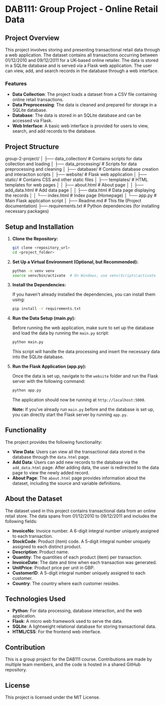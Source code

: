 # DAB111: Group Project - Online Retail Data

## Project Overview

This project involves storing and presenting transactional retail data through a web application. The dataset contains all transactions occurring between 01/12/2010 and 09/12/2011 for a UK-based online retailer. The data is stored in a SQLite database and is served via a Flask web application. The user can view, add, and search records in the database through a web interface.

### Features
- **Data Collection**: The project loads a dataset from a CSV file containing online retail transactions.
- **Data Preprocessing**: The data is cleaned and prepared for storage in a SQLite database.
- **Database**: The data is stored in an SQLite database and can be accessed via Flask.
- **Web Interface**: A basic web interface is provided for users to view, search, and add records to the database.

## Project Structure

group-2-project/
│
├── data_collection/           # Contains scripts for data collection and loading
│
├── data_processing/           # Scripts for data preprocessing and cleaning
│
├── database/                  # Contains database creation and interaction scripts
│
├── website/                   # Flask web application
│   ├── static/                # Contains CSS and other static files
│   ├── templates/             # HTML templates for web pages
│   │   ├── about.html         # About page
│   │   ├── add_data.html      # Add data page
│   │   ├── data.html          # Data page displaying the records
│   │   └── index.html         # Index page (Homepage)
│   └── app.py                 # Main Flask application script
│
├── Readme.md                  # This file (Project documentation)
├── requirements.txt           # Python dependencies (for installing necessary packages)

## Setup and Installation

1. **Clone the Repository:**

   ```bash
   git clone <repository_url>
   cd <project_folder>
   ```

2. **Set Up a Virtual Environment (Optional, but Recommended):**

   ```bash
   python -m venv venv
   source venv/bin/activate  # On Windows, use venv\Scripts\activate
   ```

3. **Install the Dependencies:**

   If you haven't already installed the dependencies, you can install them using:

   ```bash
   pip install -r requirements.txt
   ```

4. **Run the Data Setup (main.py):**

   Before running the web application, make sure to set up the database and load the data by running the `main.py` script:

   ```bash
   python main.py
   ```

   This script will handle the data processing and insert the necessary data into the SQLite database.

5. **Run the Flask Application (app.py):**

   Once the data is set up, navigate to the `website` folder and run the Flask server with the following command:

   ```bash
   python app.py
   ```

   The application should now be running at `http://localhost:5000`.

   **Note:** If you've already run `main.py` before and the database is set up, you can directly start the Flask server by running `app.py`.

## Functionality

The project provides the following functionality:

- **View Data**: Users can view all the transactional data stored in the database through the `data.html` page.
- **Add Data**: Users can add new records to the database via the `add_data.html` page. After adding data, the user is redirected to the data page to view the newly added record.
- **About Page**: The `about.html` page provides information about the dataset, including the source and variable definitions.

## About the Dataset

The dataset used in this project contains transactional data from an online retail store. The data spans from 01/12/2010 to 09/12/2011 and includes the following fields:

- **InvoiceNo**: Invoice number. A 6-digit integral number uniquely assigned to each transaction.
- **StockCode**: Product (item) code. A 5-digit integral number uniquely assigned to each distinct product.
- **Description**: Product name.
- **Quantity**: The quantities of each product (item) per transaction.
- **InvoiceDate**: The date and time when each transaction was generated.
- **UnitPrice**: Product price per unit in GBP.
- **CustomerID**: A 5-digit integral number uniquely assigned to each customer.
- **Country**: The country where each customer resides.

## Technologies Used

- **Python**: For data processing, database interaction, and the web application.
- **Flask**: A micro web framework used to serve the data.
- **SQLite**: A lightweight relational database for storing transactional data.
- **HTML/CSS**: For the frontend web interface.

## Contribution

This is a group project for the DAB111 course. Contributions are made by multiple team members, and the code is hosted in a shared GitHub repository.

## License

This project is licensed under the MIT License.
